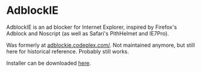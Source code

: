 # AdblockIE
AdblockIE is an ad blocker for Internet Explorer, inspired by Firefox's Adblock and Noscript (as well as Safari's PithHelmet and IE7Pro). 

Was formerly at [adblockie.codeplex.com/](http://adblockie.codeplex.com/). Not
maintained anymore, but still here for historical reference. Probably still
works.

Installer can be downloaded
[here](https://drive.google.com/folderview?id=0B5PckidoLJaefmRYb19taldjSlFxVkpaRTdabmktaXV2TGJmdjZsV09ZVHVMTXpTd0lvblk).
